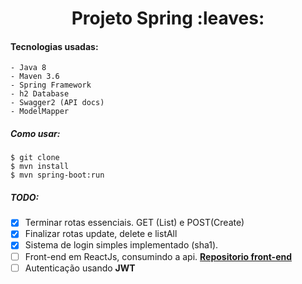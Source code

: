 <h1 align="center"> Projeto Spring :leaves: </h1>

#### Tecnologias usadas:

    - Java 8
    - Maven 3.6
    - Spring Framework
    - h2 Database
    - Swagger2 (API docs)
    - ModelMapper

##### Como usar:
    $ git clone
    $ mvn install
    $ mvn spring-boot:run



##### **TODO**:

- [x] Terminar rotas essenciais. GET (List) e POST(Create)
- [x] Finalizar rotas update, delete e listAll
- [x] Sistema de login simples implementado (sha1).
- [ ] Front-end em ReactJs, consumindo a api. **[Repositorio front-end](https://github.com/jubileu99/frontend-myOrder)**
- [ ] Autenticação usando **JWT**